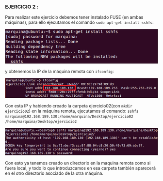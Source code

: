 ### EJERCICIO 2 :

Para realizar este ejercicio debemos tener instalado FUSE (en ambas máquinas), para ello ejecutamos el comando `sudo apt-get install sshfs`:

![](capturas/01.png)

y obtenemos la IP de la máquina remota con `ifconfig`:

![](capturas/02.png)

Con esta IP y habiendo creado la carpeta ejercicio02(con `mkdir ejercicio02`) en la máquina remota, ejecutamos el comando:
`sshfs marquina@192.168.189.130:/home/marquina/Desktop/ejercicio02 /home/marquina/Desktop/ejercicio2` 

![](capturas/03.png)

Con esto ya tenemos creado un directorio en la maquina remota como si fuera local, y todo lo que introduzcamos en esa carpeta también aparecerá en el otro directorio asociado de la otra máquina.